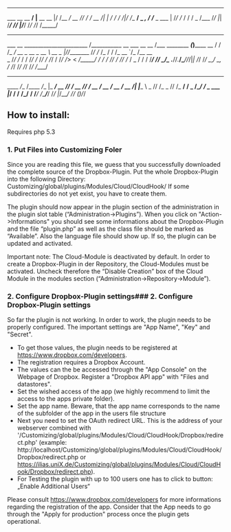 ______________________________________  ____________
___  __ \__  ____/__    |__  __ \__   |/  /__  ____/
__  /_/ /_  __/  __  /| |_  / / /_  /|_/ /__  __/
_  _, _/_  /___  _  ___ |  /_/ /_  /  / / _  /___
/_/ |_| /_____/  /_/  |_/_____/ /_/  /_/  /_____/
________                     ______                     ______________              _____
___  __ \_______________________  /___________  __      ___  __ \__  /___  ________ ___(_)______
__  / / /_  ___/  __ \__  __ \_  __ \  __ \_  |/_/________  /_/ /_  /_  / / /_  __ `/_  /__  __ \
_  /_/ /_  /   / /_/ /_  /_/ /  /_/ / /_/ /_>  < _/_____/  ____/_  / / /_/ /_  /_/ /_  / _  / / /
/_____/ /_/    \____/_  .___//_.___/\____//_/|_|        /_/     /_/  \__,_/ _\__, / /_/  /_/ /_/
                     /_/                                                    /____/
___________________________________    _____ __ _____ __
____  _/__  /____  _/__    |_  ___/    __  // / __  // /
 __  / __  /  __  / __  /| |____ \     _  // /_ _  // /_
__/ /  _  /____/ /  _  ___ |___/ /     /__  __/_/__  __/
/___/  /_____/___/  /_/  |_/____/        /_/  _(_)/_/


## How to install: ##

Requires php 5.3

### 1. Put Files into Customizing Foler
Since you are reading this file, we guess that you successfully downloaded the complete source of the Dropbox-Plugin. Put the whole Dropbox-Plugin into the following Directory: Customizing/global/plugins/Modules/Cloud/CloudHook/
If some subdirectories do not yet exist, you have to create them.

The plugin should now appear in the plugin section of the administration in the plugin slot table (“Administration->Plugins”). When you click on "Action->Informations" you should see some informations about the Dropbox-Plugin and the file “plugin.php” as well as the class file should be marked as “Available”.
Also the language file should show up. If so, the plugin can be updated and activated.

Important note: The Cloud-Module is deactivated by default. In order to create a Dropbox-Plugin in der Repository, the Cloud-Modules must be activated. Uncheck therefore the “Disable Creation” box of the Cloud Module in the modules section (“Administration->Repository->Module”).

### 2. Configure Dropbox-Plugin settings### 2. Configure Dropbox-Plugin settings
So far the plugin is not working. In order to work, the plugin needs to be properly configured. The important settings are "App Name", "Key" and "Secret".
* To get those values, the plugin needs to be registered at https://www.dropbox.com/developers.
* The registration requires a Dropbox Account.
* The values can the be accessed through the "App Console" on the Webpage of Dropbox. Register a "Dropbox API app" with "Files and datastores".
* Set the wished access of the app (we highly recommend to limit the access to the apps private folder).
* Set the app name. Beware, that the app name corresponds to the name of the subfolder of the app in the users file structure
* Next you need to set the OAuth redirect URL. This is the address of your webserver combined with '/Customizing/global/plugins/Modules/Cloud/CloudHook/Dropbox/redirect.php'
  (example: http://localhost/Customizing/global/plugins/Modules/Cloud/CloudHook/Dropbox/redirect.php or https://ilias.uniX.de/Customizing/global/plugins/Modules/Cloud/CloudHook/Dropbox/redirect.php).
* For Testing the plugin with up to 100 users one has to click to button: „Enable Additional Users“

Please consult https://www.dropbox.com/developers for more informations regarding the registration of the app.
Consider that the App needs to go through the "Apply for production" process once the plugin gets operational.






